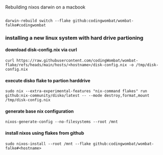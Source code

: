 ###
Rebuilding nixos darwin on a macbook
```shell

darwin-rebuild switch --flake github:codingwombat/wombat-falke#codingwombat
```

### installing a new linux system with hard drive partioning

#### download disk-config.nix via curl
```shell
curl https://raw.githubusercontent.com/codingWombat/wombat-flake/refs/heads/main/hosts/<hostname>/disk-config.nix -o /tmp/disk-config.nix
```

#### execute disko flake to partion harddrive
```shell
sudo nix --extra-experimental-features "nix-command flakes" run github:nix-community/disko/latest -- --mode destroy,format,mount /tmp/disk-config.nix
```

#### generate base nix configuration
```shell
nixos-generate-config --no-filesystems --root /mnt
```

#### install nixos using flakes from github
```shell
sudo nixos-install --root /mnt --flake github:codingwombat/wombat-falke#<hostname>
```